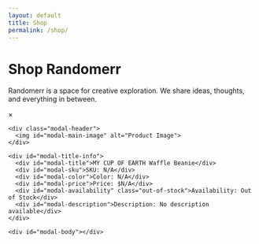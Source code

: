 ```yaml
---
layout: default
title: Shop
permalink: /shop/
---
```


# Shop Randomerr

Randomerr is a space for creative exploration. We share ideas, thoughts, and everything in between.



<div id="product-list" class="product-list"></div>

<!-- Product Details Modal -->
<div id="product-details-modal" class="product-details-modal">
  <div class="modal-content">
    <span id="modal-close" class="close">&times;</span>

    <div class="modal-header">
      <img id="modal-main-image" alt="Product Image">
    </div>

    <div id="modal-title-info">
      <div id="modal-title">MY CUP OF EARTH Waffle Beanie</div>
      <div id="modal-sku">SKU: N/A</div>
      <div id="modal-color">Color: N/A</div>
      <div id="modal-price">Price: $N/A</div>
      <div id="modal-availability" class="out-of-stock">Availability: Out of Stock</div>
      <div id="modal-description">Description: No description available</div>
    </div>

    <div id="modal-body"></div>
  </div>
</div>
